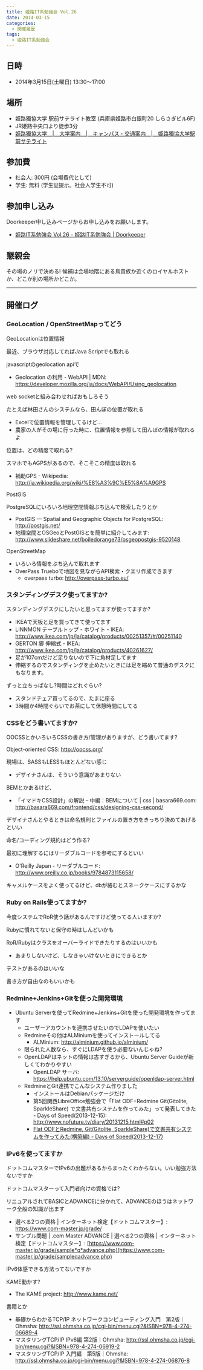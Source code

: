 ```yaml
---
title: 姫路IT系勉強会 Vol.26
date: 2014-03-15
categories:
  - 開催履歴
tags:
  - 姫路IT系勉強会
---
```


## 日時

- 2014年3月15日(土曜日) 13:30～17:00

## 場所

- 姫路獨協大学 駅前サテライト教室 (兵庫県姫路市白銀町20 しらさぎビル6F)
- JR姫路中央口より徒歩3分
- [姫路獨協大学　|　大学案内　|　キャンパス・交通案内　|　姫路獨協大学駅前サテライト](http://www.himeji-du.ac.jp/access/satellite/)

## 参加費

- 社会人: 300円 (会場費代として)
- 学生: 無料 (学生証提示。社会人学生不可)

## 参加申し込み

Doorkeeper申し込みページからお申し込みをお願いします。

- [姫路IT系勉強会 Vol.26 - 姫路IT系勉強会 | Doorkeeper](http://histudy.doorkeeper.jp/events/9470)

## 懇親会

その場のノリで決める!
候補は会場地階にある鳥貴族か近くのロイヤルホストか、どこか別の場所かどこか。

------------------------------------------------------------------------

## 開催ログ

### GeoLocation / OpenStreetMapってどう

GeoLocationは位置情報

最近、ブラウザ対応してればJava Scriptでも取れる

javascriptのgeolocation apiで

- Geolocation の利用 - WebAPI | MDN: <https://developer.mozilla.org/ja/docs/WebAPI/Using_geolocation>

web socketと組み合わせればおもしろそう

たとえば林田さんのシステムなら、田んぼの位置が取れる

- Excelで位置情報を管理してるけど…
- 農家の人がその場に行った時に、位置情報を参照して田んぼの情報が取れるよ

位置は、どの精度で取れる?

スマホでもAGPSがあるので、そこそこの精度は取れる

- 補助GPS - Wikipedia: <http://ja.wikipedia.org/wiki/%E8%A3%9C%E5%8A%A9GPS>

PostGIS

PostgreSQLにいろいろ地理空間情報ぶち込んで検索したりとか

- PostGIS — Spatial and Geographic Objects for PostgreSQL: <http://postgis.net/>
- 地理空間とOSGeoとPostGISとを簡単に紹介してみます: <http://www.slideshare.net/boiledorange73/osgeopostgis-9520148>

OpenStreetMap

- いろいろ情報をぶち込んで取れます
- OverPass Trueboで地図を見ながらAPI検索・クエリ作成できます
  - overpass turbo: <http://overpass-turbo.eu/>

### スタンディングデスク使ってますか?

スタンディングデスクにしたいと思ってますが使ってますか?

- IKEAで天板と足を買ってきて使ってます
- LINNMON テーブルトップ - ホワイト - IKEA: <http://www.ikea.com/jp/ja/catalog/products/00251357/#/00251140>
- GERTON 脚 伸縮式 - IKEA: <http://www.ikea.com/jp/ja/catalog/products/40261627/>
- 足が107cmだけど足りないので下に角材足してます
- 伸縮するのでスタンディングを止めたいときには足を縮めて普通のデスクにもなります。

ずっと立ちっぱなし?時間はどれぐらい?

- スタンドチェア買ってるので、たまに座る
- 3時間か4時間ぐらいでお茶にして休憩時間にしてる

### CSSをどう書いてますか?

OOCSSとかいろいろCSSの書き方/管理がありますが、どう書いてます?

Object-oriented CSS: <http://oocss.org/>

現場は、SASSもLESSもほとんどない感じ

- デザイナさんは、そういう意識があまりない

BEMとかあるけど、

- 「イマドキCSS設計」の解説 – 中編：BEMについて | css | basara669.com: <http://basara669.com/frontend/css/designing-css-second/>

デザイナさんとやるときは命名規則とファイルの置き方をきっちり決めてあげるといい

命名/コーディング規約はどう作る?

最初に理解するにはリーダブルコードを参考にするといい

- O'Reilly Japan - リーダブルコード: <http://www.oreilly.co.jp/books/9784873115658/>

キャメルケースをよく使ってるけど、dbが絡むとスネークケースにするかな

### Ruby on Rails使ってますか?

今度システムでRoR使う話があるんですけど使ってる人いますか?

Rubyに慣れてないと保守の時はしんどいかも

RoR/Rubyはクラスをオーバーライドできたりするのはいいかも

- あまりしないけど、しなきゃいけないときにできるとか

テストがあるのはいいな

書き方が自由なのもいいかも

### Redmine+Jenkins+Gitを使った開発環境

- Ubuntu Serverを使ってRedmine+Jenkins+Gitを使った開発環境を作ってます
  - ユーザーアカウントを連携させたいのでLDAPを使いたい
  - Redmineその他はALMiniumを使ってインストールしてる
    - ALMinium: <http://alminium.github.io/alminium/>
  - 限られた人数なら、すぐにLDAPを使う必要ないんじゃね?
  - OpenLDAPはネットの情報は古すぎるから、Ubuntu Server Guideが新しくてわかりやすい
    - OpenLDAP サーバ: <https://help.ubuntu.com/13.10/serverguide/openldap-server.html>
  - RedmineとGit連携でこんなシステム作りました
    - インストールはDebianパッケージだけ
    - 第5回関西LibreOffice勉強会で「Flat ODF+Redmine Git(Gitolite, SparkleShare) で文書共有システムを作ってみた」って発表してきた - Days of Speed(2013-12-15): <http://www.nofuture.tv/diary/20131215.html#p02>
    - [Flat ODFとRedmine, Git(Gitolite, SparkleShare)で文書共有システムを作ってみた(構築編) - Days of Speed(2013-12-17)](http://www.nofuture.tv/diary/20131217.html)

### IPv6を使ってますか

ドットコムマスターでIPv6の出題があるからまったくわからない。いい勉強方法ないですか

ドットコムマスターって入門者向けの資格では?

リニュアルされてBASICとADVANCEに分かれて、ADVANCEのほうはネットワーク全般の知識が出ます

- 選べる2つの資格 | インターネット検定【ドットコムマスター】: <https://www.com-master.jp/grade/>
- サンプル問題 | .com Master ADVANCE | 選べる2つの資格 | インターネット検定【ドットコムマスター】: [https://www.com-master.jp/grade/sample*q*advance.php](https://www.com-master.jp/grade/sampleqadvance.php)

IPv6体感できる方法ってないですか

KAME動かす?

- The KAME project: <http://www.kame.net/>

書籍とか

- 基礎からわかるTCP/IP ネットワークコンピューティング入門　第2版｜Ohmsha: <http://ssl.ohmsha.co.jp/cgi-bin/menu.cgi?&ISBN=978-4-274-06689-4>
- マスタリングTCP/IP IPv6編 第2版｜Ohmsha: <http://ssl.ohmsha.co.jp/cgi-bin/menu.cgi?&ISBN=978-4-274-06919-2>
- マスタリングTCP/IP 入門編　第5版｜Ohmsha: <http://ssl.ohmsha.co.jp/cgi-bin/menu.cgi?&ISBN=978-4-274-06876-8>
